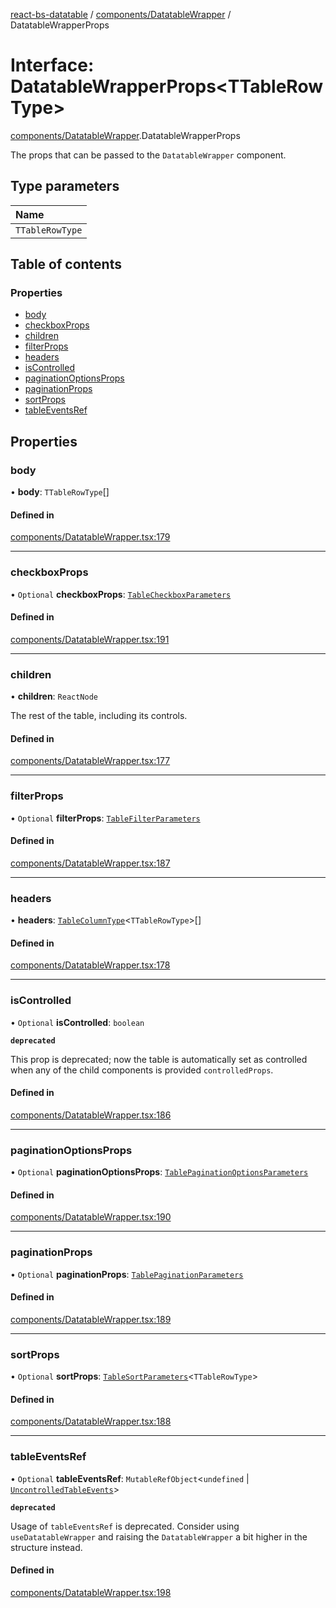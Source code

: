 [react-bs-datatable](../README.md) / [components/DatatableWrapper](../modules/components_DatatableWrapper.md) / DatatableWrapperProps

# Interface: DatatableWrapperProps<TTableRowType\>

[components/DatatableWrapper](../modules/components_DatatableWrapper.md).DatatableWrapperProps

The props that can be passed to the `DatatableWrapper` component.

## Type parameters

| Name |
| :------ |
| `TTableRowType` |

## Table of contents

### Properties

- [body](components_DatatableWrapper.DatatableWrapperProps.md#body)
- [checkboxProps](components_DatatableWrapper.DatatableWrapperProps.md#checkboxprops)
- [children](components_DatatableWrapper.DatatableWrapperProps.md#children)
- [filterProps](components_DatatableWrapper.DatatableWrapperProps.md#filterprops)
- [headers](components_DatatableWrapper.DatatableWrapperProps.md#headers)
- [isControlled](components_DatatableWrapper.DatatableWrapperProps.md#iscontrolled)
- [paginationOptionsProps](components_DatatableWrapper.DatatableWrapperProps.md#paginationoptionsprops)
- [paginationProps](components_DatatableWrapper.DatatableWrapperProps.md#paginationprops)
- [sortProps](components_DatatableWrapper.DatatableWrapperProps.md#sortprops)
- [tableEventsRef](components_DatatableWrapper.DatatableWrapperProps.md#tableeventsref)

## Properties

### body

• **body**: `TTableRowType`[]

#### Defined in

[components/DatatableWrapper.tsx:179](https://github.com/imballinst/react-bs-datatable/blob/0e2d530/src/components/DatatableWrapper.tsx#L179)

___

### checkboxProps

• `Optional` **checkboxProps**: [`TableCheckboxParameters`](components_DatatableWrapper.TableCheckboxParameters.md)

#### Defined in

[components/DatatableWrapper.tsx:191](https://github.com/imballinst/react-bs-datatable/blob/0e2d530/src/components/DatatableWrapper.tsx#L191)

___

### children

• **children**: `ReactNode`

The rest of the table, including its controls.

#### Defined in

[components/DatatableWrapper.tsx:177](https://github.com/imballinst/react-bs-datatable/blob/0e2d530/src/components/DatatableWrapper.tsx#L177)

___

### filterProps

• `Optional` **filterProps**: [`TableFilterParameters`](components_DatatableWrapper.TableFilterParameters.md)

#### Defined in

[components/DatatableWrapper.tsx:187](https://github.com/imballinst/react-bs-datatable/blob/0e2d530/src/components/DatatableWrapper.tsx#L187)

___

### headers

• **headers**: [`TableColumnType`](helpers_types.TableColumnType.md)<`TTableRowType`\>[]

#### Defined in

[components/DatatableWrapper.tsx:178](https://github.com/imballinst/react-bs-datatable/blob/0e2d530/src/components/DatatableWrapper.tsx#L178)

___

### isControlled

• `Optional` **isControlled**: `boolean`

**`deprecated`**

This prop is deprecated; now the table is automatically set as controlled
when any of the child components is provided `controlledProps`.

#### Defined in

[components/DatatableWrapper.tsx:186](https://github.com/imballinst/react-bs-datatable/blob/0e2d530/src/components/DatatableWrapper.tsx#L186)

___

### paginationOptionsProps

• `Optional` **paginationOptionsProps**: [`TablePaginationOptionsParameters`](components_DatatableWrapper.TablePaginationOptionsParameters.md)

#### Defined in

[components/DatatableWrapper.tsx:190](https://github.com/imballinst/react-bs-datatable/blob/0e2d530/src/components/DatatableWrapper.tsx#L190)

___

### paginationProps

• `Optional` **paginationProps**: [`TablePaginationParameters`](components_DatatableWrapper.TablePaginationParameters.md)

#### Defined in

[components/DatatableWrapper.tsx:189](https://github.com/imballinst/react-bs-datatable/blob/0e2d530/src/components/DatatableWrapper.tsx#L189)

___

### sortProps

• `Optional` **sortProps**: [`TableSortParameters`](components_DatatableWrapper.TableSortParameters.md)<`TTableRowType`\>

#### Defined in

[components/DatatableWrapper.tsx:188](https://github.com/imballinst/react-bs-datatable/blob/0e2d530/src/components/DatatableWrapper.tsx#L188)

___

### tableEventsRef

• `Optional` **tableEventsRef**: `MutableRefObject`<`undefined` \| [`UncontrolledTableEvents`](components_DatatableWrapper.UncontrolledTableEvents.md)\>

**`deprecated`**

Usage of `tableEventsRef` is deprecated. Consider using `useDatatableWrapper`
and raising the `DatatableWrapper` a bit higher in the structure instead.

#### Defined in

[components/DatatableWrapper.tsx:198](https://github.com/imballinst/react-bs-datatable/blob/0e2d530/src/components/DatatableWrapper.tsx#L198)
